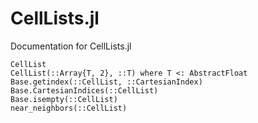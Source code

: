 # CellLists.jl
Documentation for CellLists.jl

```@docs
CellList
CellList(::Array{T, 2}, ::T) where T <: AbstractFloat
Base.getindex(::CellList, ::CartesianIndex)
Base.CartesianIndices(::CellList)
Base.isempty(::CellList)
near_neighbors(::CellList)
```
